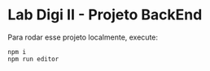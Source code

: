 # Lab Digi II - Projeto BackEnd
Para rodar esse projeto localmente, execute:
```shell
npm i
npm run editor
```

